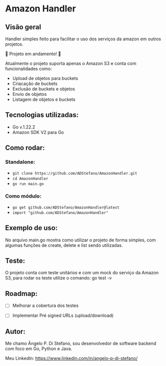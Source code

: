 # Amazon Handler 

## Visão geral

Handler simples feito para facilitar o uso dos serviços da amazon em outros projetos. 

🚧 Projeto em andamento! 🚧

Atualmente o projeto suporta apenas o Amazon S3 e conta com funcionalidades como:
- Upload de objetos para buckets
- Criacação de buckets
- Exclusão de buckets e objetos
- Envio de objetos
- Listagem de objetos e buckets

## Tecnologias utilizadas:
- Go v.1.22.2
- Amazon SDK V2 para Go

## Como rodar:

### Standalone:
- ``` git clone https://github.com/ADStefano/AmazonHandler.git ```
- ``` cd AmazonHandler ```
- ``` go run main.go ```

### Como módulo:
- ``` go get github.com/ADStefano/AmazonHandler@latest ```
- ``` import "github.com/ADStefano/AmazonHandler" ```

## Exemplo de uso:
No arquivo main.go mostra como utilizar o projeto de forma simples, com algumas funções de create, delete e list sendo utilizadas.

## Teste:
O projeto conta com teste unitários e com um mock do serviço da Amazon S3, para rodar os teste utilize o comando: go test -v

## Roadmap:
- [ ] Melhorar a cobertura dos testes

- [ ] Implementar Pré signed URLs (upload/download)

## Autor:
Me chamo Ângelo P. Di Stefano, sou desenvolvedor de software backend com foco em Go, Python e Java.

Meu LinkedIn: https://www.linkedin.com/in/angelo-p-di-stefano/
